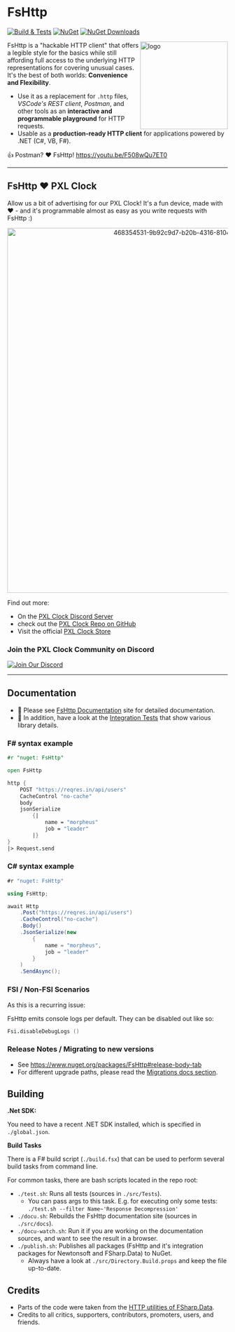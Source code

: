 # FsHttp

[![Build & Tests](https://github.com/schlenkr/FsHttp/actions/workflows/build-and-test.yml/badge.svg?branch=master)](https://github.com/schlenkr/FsHttp/actions/workflows/build-and-test.yml)
[![NuGet](https://img.shields.io/nuget/v/FsHttp.svg?style=flat-square&logo=nuget)](https://www.nuget.org/packages/FsHttp)
[![NuGet Downloads](https://img.shields.io/nuget/dt/FsHttp.svg?style=flat-square)](https://www.nuget.org/packages/FsHttp)

<img align="right" width="200" alt='logo' src='https://raw.githubusercontent.com/schlenkr/FsHttp/master/docs/img/logo_big.png' />

FsHttp is a "hackable HTTP client" that offers a legible style for the basics while still affording full access to the underlying HTTP representations for covering unusual cases. It's the best of both worlds: **Convenience and Flexibility**.

* Use it as a replacement for `.http` files, *VSCode's REST client*, *Postman*, and other tools as an **interactive and programmable playground** for HTTP requests.
* Usable as a **production-ready HTTP client** for applications powered by .NET (C#, VB, F#).

👍 Postman? ❤️ FsHttp! https://youtu.be/F508wQu7ET0

---

## FsHttp ❤️ PXL Clock

Allow us a bit of advertising for our PXL Clock! It's a fun device, made with ❤️ - and it's programmable almost as easy as you write requests with FsHttp :)

<p align="center">
  <a href="https://www.pxlclock.com">
    <img width="842" height="832" alt="468354531-9b92c9d7-b20b-4316-8104-ac980fa449d5" src="https://github.com/user-attachments/assets/0a5a495d-731b-4f65-ac8f-3719f9b9010a" />
  </a>
</p>


Find out more:

- On the [PXL Clock Discord Server](https://discord.gg/KDbVdKQh5j)
- check out the [PXL Clock Repo on GitHub](https://github.com/CuminAndPotato/PXL-Clock)
- Visit the official [PXL Clock Store](https://www.pxlclock.com)

<p align="center">
  <h3>Join the PXL Clock Community on Discord</h3>
  <a href="https://discord.gg/KDbVdKQh5j">
    <img src="https://img.shields.io/badge/Discord-Join%20Server-blue?style=flat-square&logo=discord" alt="Join Our Discord">
  </a>
</p>

---

## Documentation

* 📖 Please see [FsHttp Documentation](https://fsprojects.github.io/FsHttp) site for detailed documentation.
* 🧪 In addition, have a look at the [Integration Tests](https://github.com/schlenkr/FsHttp/tree/master/src/Tests) that show various library details.

### F# syntax example

```fsharp
#r "nuget: FsHttp"

open FsHttp

http {
    POST "https://reqres.in/api/users"
    CacheControl "no-cache"
    body
    jsonSerialize
        {|
            name = "morpheus"
            job = "leader"
        |}
}
|> Request.send
```

### C# syntax example

```csharp
#r "nuget: FsHttp"

using FsHttp;

await Http
    .Post("https://reqres.in/api/users")
    .CacheControl("no-cache")
    .Body()
    .JsonSerialize(new
        {
            name = "morpheus",
            job = "leader"
        }
    )
    .SendAsync();
```

### FSI / Non-FSI Scenarios

As this is a recurring issue:

FsHttp emits console logs per default. They can be disabled out like so:

```fsharp
Fsi.disableDebugLogs ()
```


### Release Notes / Migrating to new versions

* See https://www.nuget.org/packages/FsHttp#release-body-tab
* For different upgrade paths, please read the [Migrations docs section](https://schlenkr.github.io/FsHttp/Release_Notes.html).

## Building

**.Net SDK:**

You need to have a recent .NET SDK installed, which is specified in `./global.json`.

**Build Tasks**

There is a F# build script (`./build.fsx`) that can be used to perform several build tasks from command line.

For common tasks, there are bash scripts located in the repo root:

* `./test.sh`: Runs all tests (sources in `./src/Tests`).
  * You can pass args to this task. E.g. for executing only some tests:
    `./test.sh --filter Name~'Response Decompression'`
* `./docu.sh`: Rebuilds the FsHttp documentation site (sources in `./src/docs`).
* `./docu-watch.sh`: Run it if you are working on the documentation sources, and want to see the result in a browser.
* `./publish.sh`: Publishes all packages (FsHttp and it's integration packages for Newtonsoft and FSharp.Data) to NuGet.
  * Always have a look at `./src/Directory.Build.props` and keep the file up-to-date.

## Credits

* Parts of the code were taken from the [HTTP utilities of FSharp.Data](https://fsprojects.github.io/FSharp.Data/library/Http.html).
* Credits to all critics, supporters, contributors, promoters, users, and friends.
